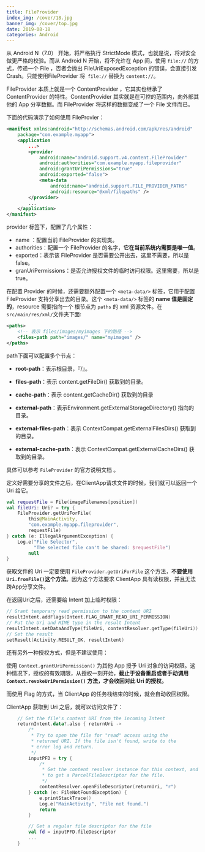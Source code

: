 ```yaml
---
title: FileProvider
index_img: /cover/18.jpg
banner_img: /cover/top.jpg
date: 2019-08-18
categories: Android
---
```




从 Android N（7.0） 开始，将严格执行 StrictMode 模式，也就是说，将对安全做更严格的校验。而从 Android N 开始，将不允许在 App 间，使用 `file://` 的方式，传递一个 File ，否者会抛出 FileUriExposedException 的错误，会直接引发 Crash。只能使用FileProvider 将` file://` 替换为 `content://`。



FileProvider 本质上就是一个 ContentProvider ，它其实也继承了 ContentProvider 的特性。ContentProvider 其实就是在可控的范围内，向外部其他的 App 分享数据。而 FileProvider 将这样的数据变成了一个 File 文件而已。



下面的代码演示了如何使用 FileProvier：

```xml
<manifest xmlns:android="http://schemas.android.com/apk/res/android"
    package="com.example.myapp">
    <application
        ...>
        <provider
            android:name="android.support.v4.content.FileProvider"
            android:authorities="com.example.myapp.fileprovider"
            android:grantUriPermissions="true"
            android:exported="false">
            <meta-data
                android:name="android.support.FILE_PROVIDER_PATHS"
                android:resource="@xml/filepaths" />
        </provider>
        ...
    </application>
</manifest>
```



provider 标签下，配置了几个属性：

- name ：配置当前 FileProvider 的实现类。
- authorities：配置一个 FileProvider 的名字，**它在当前系统内需要是唯一值**。
- exported：表示该 FileProvider 是否需要公开出去，这里不需要，所以是 false。
- granUriPermissions：是否允许授权文件的临时访问权限。这里需要，所以是 true。



在配置 Provider 的时候，还需要额外配置一个 `<meta-data/>` 标签，它用于配置 FileProvider 支持分享出去的目录。这个 `<meta-data/>` 标签的 **name  值是固定的**，resource 需要指向一个 根节点为 `paths` 的 xml 资源文件。在 `src/main/res/xml/`文件夹下面:

```xml
<paths>
    <!-- 表示 files/images/myimages 下的路径 -->
    <files-path path="images/" name="myimages" />
</paths>
```

path下面可以配置多个节点：

- **root-path**：表示根目录，『/』。

- **files-path**：表示 content.getFileDir() 获取到的目录。

- **cache-path**：表示 content.getCacheDir() 获取到的目录

- **external-path**：表示Environment.getExternalStorageDirectory() 指向的目录。

- **external-files-path**：表示 ContextCompat.getExternalFilesDirs() 获取到的目录。

- **external-cache-path**：表示 ContextCompat.getExternalCacheDirs() 获取到的目录。

具体可以参考 `FileProvider`  的官方说明文档 。



定义好需要分享的文件之后，在ClientApp请求文件的时候，我们就可以返回一个 Uri 给它。

```kotlin
val requestFile = File(imageFilenames[position])
val fileUri: Uri? = try {
    FileProvider.getUriForFile(
        this@MainActivity,
        "com.example.myapp.fileprovider",
        requestFile)
} catch (e: IllegalArgumentException) {
    Log.e("File Selector",
          "The selected file can't be shared: $requestFile")
        null
}
```

获取文件的 Uri 一定要使用 `FileProvider.getUriForFile` 这个方法，**不要使用`Uri.fromFile()`这个方法**。因为这个方法要求 ClientApp 具有读权限，并且无法跨App分享文件。



在返回Uri之后，还需要给 Intent 加上临时权限：

```kotlin
// Grant temporary read permission to the content URI
resultIntent.addFlags(Intent.FLAG_GRANT_READ_URI_PERMISSION)
// Put the Uri and MIME type in the result Intent
resultIntent.setDataAndType(fileUri, contentResolver.getType(fileUri))
// Set the result
setResult(Activity.RESULT_OK, resultIntent)
```



还有另外一种授权方式，但是不建议使用：

使用 `Context.grantUriPermission()` 为其他 App 授予 Uri 对象的访问权限。这种情况下，授权的有效期限，从授权一刻开始，**截止于设备重启或者手动调用 `Context.revokeUriPermission()` 方法，才会收回对此 Uri 的授权。**

而使用 Flag 的方式，当 ClientApp 的任务栈结束的时候，就会自动收回权限。



ClientApp 获取到 Uri 之后，就可以访问文件了：

```kotlin
    // Get the file's content URI from the incoming Intent
    returnIntent.data?.also { returnUri ->
        /*
         * Try to open the file for "read" access using the
         * returned URI. If the file isn't found, write to the
         * error log and return.
         */
        inputPFD = try {
            /*
             * Get the content resolver instance for this context, and use it
             * to get a ParcelFileDescriptor for the file.
             */
            contentResolver.openFileDescriptor(returnUri, "r")
        } catch (e: FileNotFoundException) {
            e.printStackTrace()
            Log.e("MainActivity", "File not found.")
            return
        }

        // Get a regular file descriptor for the file
        val fd = inputPFD.fileDescriptor
        ...
    }
```

